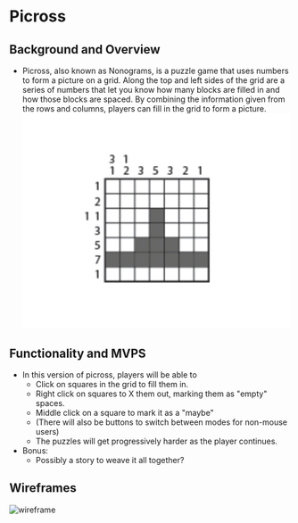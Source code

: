 # Picross

## Background and Overview

-   Picross, also known as Nonograms, is a puzzle game that uses numbers to form a picture on a grid. Along the top and left sides of the grid are a series of numbers that let you know how many blocks are filled in and how those blocks are spaced. By combining the information given from the rows and columns, players can fill in the grid to form a picture.  
![picross_example](./images/picross_example.png)

## Functionality and MVPS

-   In this version of picross, players will be able to
    -   Click on squares in the grid to fill them in.
    -   Right click on squares to X them out, marking them as "empty" spaces.
    -   Middle click on a square to mark it as a "maybe"
    -   (There will also be buttons to switch between modes for non-mouse users)
    -   The puzzles will get progressively harder as the player continues.
-   Bonus:
    -   Possibly a story to weave it all together?

## Wireframes


![wireframe](https://wireframe.cc/S6rENF)
